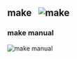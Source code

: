 ## make &nbsp;&nbsp;![make](https://progressbar-guibranco.vercel.app/0/?title=0/1)
### make manual
![make manual](https://progressbar-guibranco.vercel.app/0/?title=0/1)
